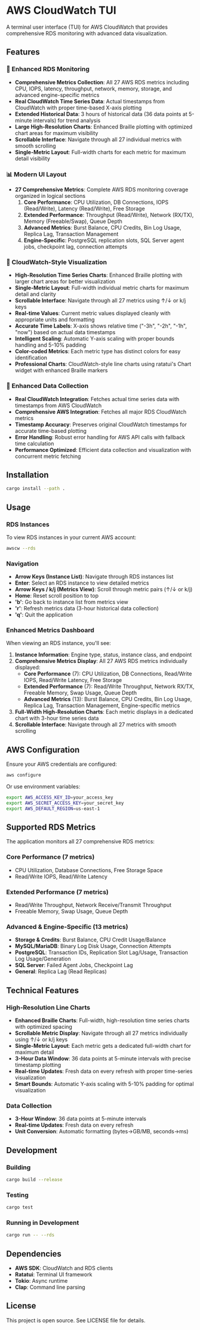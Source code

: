 # AWS CloudWatch TUI

A terminal user interface (TUI) for AWS CloudWatch that provides comprehensive RDS monitoring with advanced data visualization.

## Features

### 🚀 Enhanced RDS Monitoring
- **Comprehensive Metrics Collection**: All 27 AWS RDS metrics including CPU, IOPS, latency, throughput, network, memory, storage, and advanced engine-specific metrics
- **Real CloudWatch Time Series Data**: Actual timestamps from CloudWatch with proper time-based X-axis plotting
- **Extended Historical Data**: 3 hours of historical data (36 data points at 5-minute intervals) for trend analysis
- **Large High-Resolution Charts**: Enhanced Braille plotting with optimized chart areas for maximum visibility
- **Scrollable Interface**: Navigate through all 27 individual metrics with smooth scrolling
- **Single-Metric Layout**: Full-width charts for each metric for maximum detail visibility

### 📊 Modern UI Layout
- **27 Comprehensive Metrics**: Complete AWS RDS monitoring coverage organized in logical sections
  1. **Core Performance**: CPU Utilization, DB Connections, IOPS (Read/Write), Latency (Read/Write), Free Storage
  2. **Extended Performance**: Throughput (Read/Write), Network (RX/TX), Memory (Freeable/Swap), Queue Depth
  3. **Advanced Metrics**: Burst Balance, CPU Credits, Bin Log Usage, Replica Lag, Transaction Management
  4. **Engine-Specific**: PostgreSQL replication slots, SQL Server agent jobs, checkpoint lag, connection attempts

### 🎨 CloudWatch-Style Visualization
- **High-Resolution Time Series Charts**: Enhanced Braille plotting with larger chart areas for better visualization
- **Single-Metric Layout**: Full-width individual metric charts for maximum detail and clarity
- **Scrollable Interface**: Navigate through all 27 metrics using ↑/↓ or k/j keys
- **Real-time Values**: Current metric values displayed cleanly with appropriate units and formatting
- **Accurate Time Labels**: X-axis shows relative time ("-3h", "-2h", "-1h", "now") based on actual data timestamps
- **Intelligent Scaling**: Automatic Y-axis scaling with proper bounds handling and 5-10% padding
- **Color-coded Metrics**: Each metric type has distinct colors for easy identification
- **Professional Charts**: CloudWatch-style line charts using ratatui's Chart widget with enhanced Braille markers

### 🔄 Enhanced Data Collection
- **Real CloudWatch Integration**: Fetches actual time series data with timestamps from AWS CloudWatch
- **Comprehensive AWS Integration**: Fetches all major RDS CloudWatch metrics
- **Timestamp Accuracy**: Preserves original CloudWatch timestamps for accurate time-based plotting
- **Error Handling**: Robust error handling for AWS API calls with fallback time calculation
- **Performance Optimized**: Efficient data collection and visualization with concurrent metric fetching

## Installation

```bash
cargo install --path .
```

## Usage

### RDS Instances

To view RDS instances in your current AWS account:

```bash
awscw --rds
```

### Navigation

- **Arrow Keys (Instance List)**: Navigate through RDS instances list
- **Enter**: Select an RDS instance to view detailed metrics
- **Arrow Keys / k/j (Metrics View)**: Scroll through metric pairs (↑/↓ or k/j)
- **Home**: Reset scroll position to top
- **'b'**: Go back to instance list from metrics view
- **'r'**: Refresh metrics data (3-hour historical data collection)
- **'q'**: Quit the application

### Enhanced Metrics Dashboard

When viewing an RDS instance, you'll see:

1. **Instance Information**: Engine type, status, instance class, and endpoint
2. **Comprehensive Metrics Display**: All 27 AWS RDS metrics individually displayed:
   - **Core Performance** (7): CPU Utilization, DB Connections, Read/Write IOPS, Read/Write Latency, Free Storage
   - **Extended Performance** (7): Read/Write Throughput, Network RX/TX, Freeable Memory, Swap Usage, Queue Depth
   - **Advanced Metrics** (13): Burst Balance, CPU Credits, Bin Log Usage, Replica Lag, Transaction Management, Engine-specific metrics
3. **Full-Width High-Resolution Charts**: Each metric displays in a dedicated chart with 3-hour time series data
4. **Scrollable Interface**: Navigate through all 27 metrics with smooth scrolling

## AWS Configuration

Ensure your AWS credentials are configured:

```bash
aws configure
```

Or use environment variables:
```bash
export AWS_ACCESS_KEY_ID=your_access_key
export AWS_SECRET_ACCESS_KEY=your_secret_key
export AWS_DEFAULT_REGION=us-east-1
```

## Supported RDS Metrics

The application monitors all 27 comprehensive RDS metrics:

### Core Performance (7 metrics)
- CPU Utilization, Database Connections, Free Storage Space
- Read/Write IOPS, Read/Write Latency

### Extended Performance (7 metrics)  
- Read/Write Throughput, Network Receive/Transmit Throughput
- Freeable Memory, Swap Usage, Queue Depth

### Advanced & Engine-Specific (13 metrics)
- **Storage & Credits**: Burst Balance, CPU Credit Usage/Balance
- **MySQL/MariaDB**: Binary Log Disk Usage, Connection Attempts
- **PostgreSQL**: Transaction IDs, Replication Slot Lag/Usage, Transaction Log Usage/Generation
- **SQL Server**: Failed Agent Jobs, Checkpoint Lag
- **General**: Replica Lag (Read Replicas)

## Technical Features

### High-Resolution Line Charts
- **Enhanced Braille Charts**: Full-width, high-resolution time series charts with optimized spacing
- **Scrollable Metric Display**: Navigate through all 27 metrics individually using ↑/↓ or k/j keys
- **Single-Metric Layout**: Each metric gets a dedicated full-width chart for maximum detail
- **3-Hour Data Window**: 36 data points at 5-minute intervals with precise timestamp plotting
- **Real-time Updates**: Fresh data on every refresh with proper time-series visualization
- **Smart Bounds**: Automatic Y-axis scaling with 5-10% padding for optimal visualization

### Data Collection
- **3-Hour Window**: 36 data points at 5-minute intervals
- **Real-time Updates**: Fresh data on every refresh
- **Unit Conversion**: Automatic formatting (bytes→GB/MB, seconds→ms)

## Development

### Building
```bash
cargo build --release
```

### Testing
```bash
cargo test
```

### Running in Development
```bash
cargo run -- --rds
```

## Dependencies

- **AWS SDK**: CloudWatch and RDS clients
- **Ratatui**: Terminal UI framework  
- **Tokio**: Async runtime
- **Clap**: Command line parsing

## License

This project is open source. See LICENSE file for details.

